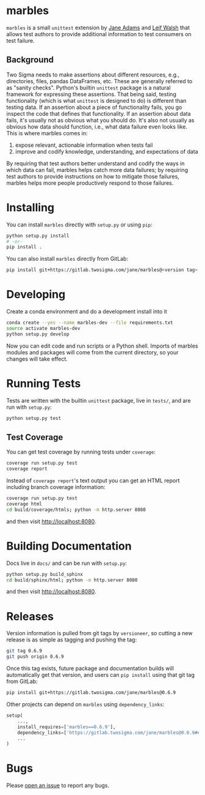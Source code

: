 # marbles

`marbles` is a small `unittest` extension by [Jane Adams](mailto:jane@twosigma.com) and [Leif Walsh](mailto:leif@twosigma.com) that allows test authors to provide additional information to test consumers on test failure.

## Background

Two Sigma needs to make assertions about different resources, e.g., directories, files, pandas DataFrames, etc. These are generally referred to as "sanity checks". Python's builtin `unittest` package is a natural framework for expressing these assertions. That being said, testing functionality (which is what `unittest` is designed to do) is different than testing data. If an assertion about a piece of functionality fails, you go inspect the code that defines that functionality. If an assertion about data fails, it's usually not as obvious what you should do. It's also not usually as obvious how data should function, i.e., what data failure even looks like. This is where marbles comes in:

1. expose relevant, actionable information when tests fail
2. improve and codify knowledge, understanding, and expectations of data

By requiring that test authors better understand and codify the ways in which data can fail, marbles helps catch more data failures; by requiring test authors to provide instructions on how to mitigate those failures, marbles helps more people productively respond to those failures.

# Installing

You can install `marbles` directly with `setup.py` or using `pip`:

```bash
python setup.py install
# -or-
pip install .
```

You can also install `marbles` directly from GitLab:

```bash
pip install git+https://gitlab.twosigma.com/jane/marbles@<version tag>
```

# Developing

Create a conda environment and do a development install into it

```bash
conda create --yes --name marbles-dev --file requirements.txt
source activate marbles-dev
python setup.py develop
```

Now you can edit code and run scripts or a Python shell. Imports of marbles modules and packages will come from the current directory, so your changes will take effect.

# Running Tests

Tests are written with the builtin `unittest` package, live in `tests/`, and are run with `setup.py`:

```bash
python setup.py test
```

## Test Coverage

You can get test coverage by running tests under `coverage`:

```bash
coverage run setup.py test
coverage report
```

Instead of `coverage report`'s text output you can get an HTML report including branch coverage information:

```bash
coverage run setup.py test
coverage html
cd build/coverage/htmls; python -m http.server 8080
```

and then visit [http://localhost:8080](http://localhost:8080).

# Building Documentation

Docs live in `docs/` and can be run with `setup.py`:

```bash
python setup.py build_sphinx
cd build/sphinx/html; python -m http.server 8080
```

and then visit [http://localhost:8080](http://localhost:8080).

# Releases

Version information is pulled from git tags by `versioneer`, so cutting a new release is as simple as tagging and pushing the tag:

```bash
git tag 0.6.9
git push origin 0.6.9
```

Once this tag exists, future package and documentation builds will automatically get that version, and users can `pip install` using that git tag from GitLab:

```bash
pip install git+https://gitlab.twosigma.com/jane/marbles@0.6.9
```

Other projects can depend on `marbles` using `dependency_links`:

```python
setup(
    ...,
    install_requires=['marbles==0.6.9'],
    dependency_links=['https://gitlab.twosigma.com/jane/marbles@0.6.9#egg=marbles-0.6.9'],
    ...
)
```

# Bugs

Please [open an issue](https://gitlab.twosigma.com/jane/marbles/issues/new?issue) to report any bugs.
